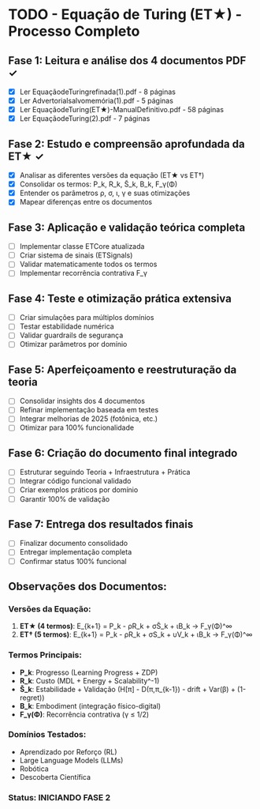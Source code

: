 # TODO - Equação de Turing (ET★) - Processo Completo

## Fase 1: Leitura e análise dos 4 documentos PDF ✓
- [x] Ler EquaçãodeTuringrefinada(1).pdf - 8 páginas
- [x] Ler Advertorialsalvomemória(1).pdf - 5 páginas  
- [x] Ler EquaçãodeTuring(ET★)-ManualDefinitivo.pdf - 58 páginas
- [x] Ler EquaçãodeTuring(2).pdf - 7 páginas

## Fase 2: Estudo e compreensão aprofundada da ET★ ✓
- [x] Analisar as diferentes versões da equação (ET★ vs ET†)
- [x] Consolidar os termos: P_k, R_k, S̃_k, B_k, F_γ(Φ)
- [x] Entender os parâmetros ρ, σ, ι, γ e suas otimizações
- [x] Mapear diferenças entre os documentos

## Fase 3: Aplicação e validação teórica completa
- [ ] Implementar classe ETCore atualizada
- [ ] Criar sistema de sinais (ETSignals)
- [ ] Validar matematicamente todos os termos
- [ ] Implementar recorrência contrativa F_γ

## Fase 4: Teste e otimização prática extensiva
- [ ] Criar simulações para múltiplos domínios
- [ ] Testar estabilidade numérica
- [ ] Validar guardrails de segurança
- [ ] Otimizar parâmetros por domínio

## Fase 5: Aperfeiçoamento e reestruturação da teoria
- [ ] Consolidar insights dos 4 documentos
- [ ] Refinar implementação baseada em testes
- [ ] Integrar melhorias de 2025 (fotônica, etc.)
- [ ] Otimizar para 100% funcionalidade

## Fase 6: Criação do documento final integrado
- [ ] Estruturar seguindo Teoria + Infraestrutura + Prática
- [ ] Integrar código funcional validado
- [ ] Criar exemplos práticos por domínio
- [ ] Garantir 100% de validação

## Fase 7: Entrega dos resultados finais
- [ ] Finalizar documento consolidado
- [ ] Entregar implementação completa
- [ ] Confirmar status 100% funcional

## Observações dos Documentos:

### Versões da Equação:
1. **ET★ (4 termos)**: E_{k+1} = P_k - ρR_k + σS̃_k + ιB_k → F_γ(Φ)^∞
2. **ET† (5 termos)**: E_{k+1} = P_k - ρR_k + σS_k + υV_k + ιB_k → F_γ(Φ)^∞

### Termos Principais:
- **P_k**: Progresso (Learning Progress + ZDP)
- **R_k**: Custo (MDL + Energy + Scalability^-1)
- **S̃_k**: Estabilidade + Validação (H[π] - D(π,π_{k-1}) - drift + Var(β) + (1-regret))
- **B_k**: Embodiment (integração físico-digital)
- **F_γ(Φ)**: Recorrência contrativa (γ ≤ 1/2)

### Domínios Testados:
- Aprendizado por Reforço (RL)
- Large Language Models (LLMs)
- Robótica
- Descoberta Científica

### Status: INICIANDO FASE 2

